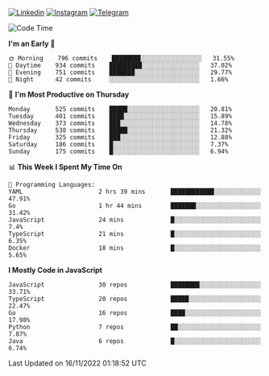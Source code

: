 [![Linkedin](https://img.shields.io/badge/-Archie-blue?style=flat-square&labelColor=gray&logo=Linkedin&logoColor=white&link=https://www.linkedin.com/in/archisdi)](https://www.linkedin.com/in/archisdi)
[![Instagram](https://img.shields.io/badge/-@archisdi-orange?style=flat-square&labelColor=gray&logo=Instagram&logoColor=white&link=https://www.instagram.com/archisdi)](https://www.instagram.com/archisdi)
[![Telegram](https://img.shields.io/badge/-aai-informational?style=flat-square&labelColor=gray&logo=telegram&logoColor=white&link=https://t.me/archisdi)](https://t.me/archisdi)

<!--START_SECTION:waka-->
![Code Time](http://img.shields.io/badge/Code%20Time-1%2C831%20hrs%2034%20mins-blue)

**I'm an Early 🐤** 

```text
🌞 Morning    796 commits    ████████░░░░░░░░░░░░░░░░░   31.55% 
🌆 Daytime    934 commits    █████████░░░░░░░░░░░░░░░░   37.02% 
🌃 Evening    751 commits    ███████░░░░░░░░░░░░░░░░░░   29.77% 
🌙 Night      42 commits     ░░░░░░░░░░░░░░░░░░░░░░░░░   1.66%

```
📅 **I'm Most Productive on Thursday** 

```text
Monday       525 commits    █████░░░░░░░░░░░░░░░░░░░░   20.81% 
Tuesday      401 commits    ████░░░░░░░░░░░░░░░░░░░░░   15.89% 
Wednesday    373 commits    ███░░░░░░░░░░░░░░░░░░░░░░   14.78% 
Thursday     538 commits    █████░░░░░░░░░░░░░░░░░░░░   21.32% 
Friday       325 commits    ███░░░░░░░░░░░░░░░░░░░░░░   12.88% 
Saturday     186 commits    █░░░░░░░░░░░░░░░░░░░░░░░░   7.37% 
Sunday       175 commits    █░░░░░░░░░░░░░░░░░░░░░░░░   6.94%

```


📊 **This Week I Spent My Time On** 

```text
💬 Programming Languages: 
YAML                     2 hrs 39 mins       ████████████░░░░░░░░░░░░░   47.91% 
Go                       1 hr 44 mins        ███████░░░░░░░░░░░░░░░░░░   31.42% 
JavaScript               24 mins             █░░░░░░░░░░░░░░░░░░░░░░░░   7.4% 
TypeScript               21 mins             █░░░░░░░░░░░░░░░░░░░░░░░░   6.35% 
Docker                   18 mins             █░░░░░░░░░░░░░░░░░░░░░░░░   5.65%

```

**I Mostly Code in JavaScript** 

```text
JavaScript               30 repos            ████████░░░░░░░░░░░░░░░░░   33.71% 
TypeScript               20 repos            █████░░░░░░░░░░░░░░░░░░░░   22.47% 
Go                       16 repos            ████░░░░░░░░░░░░░░░░░░░░░   17.98% 
Python                   7 repos             ██░░░░░░░░░░░░░░░░░░░░░░░   7.87% 
Java                     6 repos             █░░░░░░░░░░░░░░░░░░░░░░░░   6.74%

```



 Last Updated on 16/11/2022 01:18:52 UTC
<!--END_SECTION:waka-->